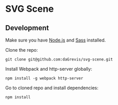 # SVG Scene

## Development

Make sure you have [Node.js](https://nodejs.org/en/download/) and
[Sass](http://sass-lang.com/install) installed.

Clone the repo:

    git clone git@github.com:daGrevis/svg-scene.git

Install Webpack and http-server globally:

    npm install -g webpack http-server

Go to cloned repo and install dependencies:

    npm install
